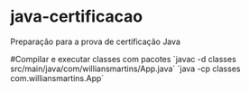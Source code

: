 # java-certificacao
Preparação para a prova de certificação Java

#Compilar e executar classes com pacotes
´javac -d classes src/main/java/com/williansmartins/App.java´
´java -cp classes com.williansmartins.App´